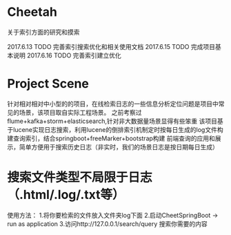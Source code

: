 # Cheetah
关于索引方面的研究和摸索

2017.6.13 TODO 完善索引搜索优化和相关使用文档
2017.6.15 TODO 完成项目基本说明
2017.6.16 TODO 完善索引建立优化

# Project Scene
针对相对相对中小型的的项目，在线检索日志的一些信息分析定位问题是项目中常见的场景，该项目取自实际工程场景。
之前考察过flume+kafka+storm+elasticsearch,针对非大数据量场景显得有些笨重
该项目基于lucene实现日志搜索，利用lucene的倒排索引机制定时按每日生成的log文件构建查询索引，结合springboot+freeMarker+bootstrap构建
前端查询的应用和展示，简单方便用于搜索历史日志（非实时，我们的场景日志是按日期每日生成）

# 搜索文件类型不局限于日志（.html/.log/.txt等）
使用方法：
1.将你要检索的文件放入文件夹log下面
2.启动CheetSpringBoot -> run as application
3.访问http://127.0.0.1/search/query 搜索你需要的内容

